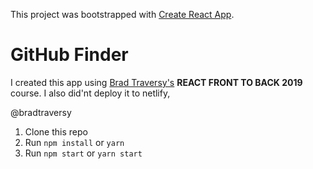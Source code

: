This project was bootstrapped with [Create React App](https://github.com/facebook/create-react-app).

# GitHub Finder

I created this app using [Brad Traversy's](https://github.com/bradtraversy)  **REACT FRONT TO BACK 2019** course.
I also did'nt deploy it to netlify, 

@bradtraversy

1. Clone this repo
2. Run `npm install` or `yarn`
3. Run `npm start` or `yarn start`
